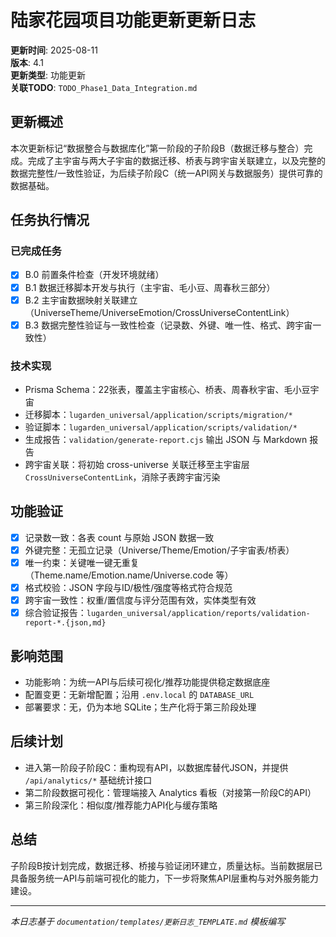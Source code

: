 # 陆家花园项目功能更新更新日志

**更新时间**: 2025-08-11  
**版本**: 4.1  
**更新类型**: 功能更新  
**关联TODO**: `TODO_Phase1_Data_Integration.md`

## 更新概述
本次更新标记“数据整合与数据库化”第一阶段的子阶段B（数据迁移与整合）完成。完成了主宇宙与两大子宇宙的数据迁移、桥表与跨宇宙关联建立，以及完整的数据完整性/一致性验证，为后续子阶段C（统一API网关与数据服务）提供可靠的数据基础。

## 任务执行情况
### 已完成任务
- [x] B.0 前置条件检查（开发环境就绪）
- [x] B.1 数据迁移脚本开发与执行（主宇宙、毛小豆、周春秋三部分）
- [x] B.2 主宇宙数据映射关联建立（UniverseTheme/UniverseEmotion/CrossUniverseContentLink）
- [x] B.3 数据完整性验证与一致性检查（记录数、外键、唯一性、格式、跨宇宙一致性）

### 技术实现
- Prisma Schema：22张表，覆盖主宇宙核心、桥表、周春秋宇宙、毛小豆宇宙
- 迁移脚本：`lugarden_universal/application/scripts/migration/*`
- 验证脚本：`lugarden_universal/application/scripts/validation/*`
- 生成报告：`validation/generate-report.cjs` 输出 JSON 与 Markdown 报告
- 跨宇宙关联：将初始 cross-universe 关联迁移至主宇宙层 `CrossUniverseContentLink`，消除子表跨宇宙污染

## 功能验证
- [x] 记录数一致：各表 count 与原始 JSON 数据一致
- [x] 外键完整：无孤立记录（Universe/Theme/Emotion/子宇宙表/桥表）
- [x] 唯一约束：关键唯一键无重复（Theme.name/Emotion.name/Universe.code 等）
- [x] 格式校验：JSON 字段与ID/极性/强度等格式符合规范
- [x] 跨宇宙一致性：权重/置信度与评分范围有效，实体类型有效
- [x] 综合验证报告：`lugarden_universal/application/reports/validation-report-*.{json,md}`

## 影响范围
- 功能影响：为统一API与后续可视化/推荐功能提供稳定数据底座
- 配置变更：无新增配置；沿用 `.env.local` 的 `DATABASE_URL`
- 部署要求：无，仍为本地 SQLite；生产化将于第三阶段处理

## 后续计划
- 进入第一阶段子阶段C：重构现有API，以数据库替代JSON，并提供 `/api/analytics/*` 基础统计接口
- 第二阶段数据可视化：管理端接入 Analytics 看板（对接第一阶段C的API）
- 第三阶段深化：相似度/推荐能力API化与缓存策略

## 总结
子阶段B按计划完成，数据迁移、桥接与验证闭环建立，质量达标。当前数据层已具备服务统一API与前端可视化的能力，下一步将聚焦API层重构与对外服务能力建设。

---
*本日志基于 `documentation/templates/更新日志_TEMPLATE.md` 模板编写*

